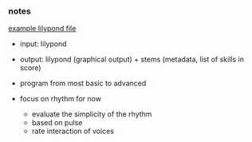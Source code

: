 ### notes

[example lilypond file](https://docs.google.com/document/d/1PwS5HZPL2JzFnoOahCUpu6WgQiZWEGzCJt_wMko_1aQ/edit?usp=sharing)

- input: lilypond
- output: lilypond (graphical output) + stems (metadata, list of skills in score)
- program from most basic to advanced

- focus on rhythm for now
    - evaluate the simplicity of the rhythm
    - based on pulse
    - rate interaction of voices
